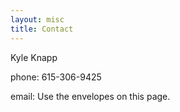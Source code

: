 ```yaml
---
layout: misc
title: Contact
---
```


Kyle Knapp

phone: 615-306-9425

email: Use the envelopes on this page.

